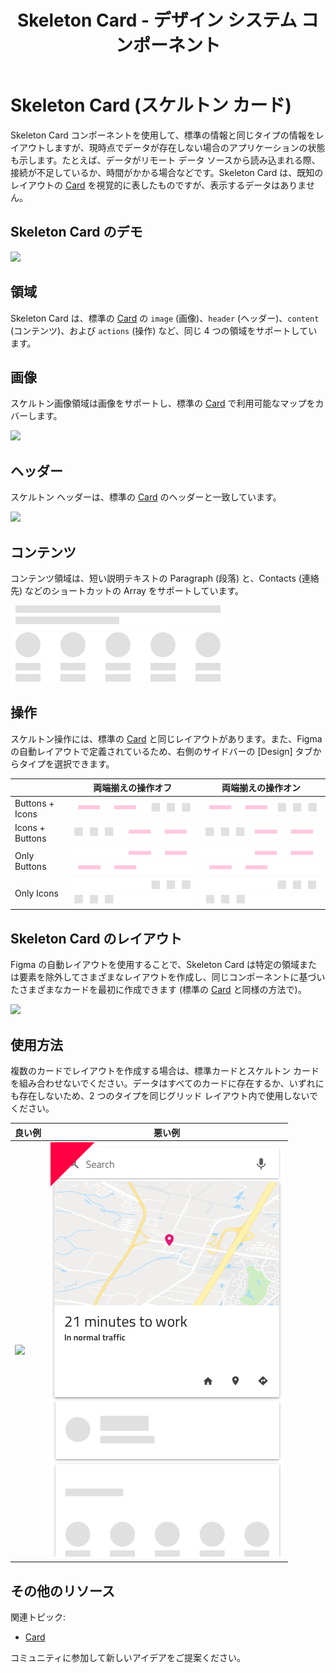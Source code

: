 ﻿---
title: Skeleton Card - デザイン システム コンポーネント
_description: Skeleton Card は、カードのコレクションにコンテンツを提供するためにデータがバックグラウンドで読み込まれているときに表示される Card コンポーネントです。
_keywords: デザイン システム, デザイン システム UX, UI キット, Figma, Figma to Angular, Figma からコードをエクスポート, Figma to HTML, Figma UI キット, Ignite UI for Angular, Angular, Angular デザイン システム, Angular 用のデザイン キット, Figma HTML
_language: ja
---

# Skeleton Card (スケルトン カード)

Skeleton Card コンポーネントを使用して、標準の情報と同じタイプの情報をレイアウトしますが、現時点でデータが存在しない場合のアプリケーションの状態も示します。たとえば、データがリモート データ ソースから読み込まれる際、接続が不足しているか、時間がかかる場合などです。Skeleton Card は、既知のレイアウトの [Card](card.md) を視覚的に表したものですが、表示するデータはありません。

## Skeleton Card のデモ

<img class="responsive-img" src="../images/card_skeleton_demo.png" srcset="../images/card_skeleton_demo@2x.png 2x" />

## 領域

Skeleton Card は、標準の [Card](card.md) の `image` (画像)、`header` (ヘッダー)、`content` (コンテンツ)、および `actions` (操作) など、同じ 4 つの領域をサポートしています。  

## 画像

スケルトン画像領域は画像をサポートし、標準の [Card](card.md) で利用可能なマップをカバーします。

<img class="responsive-img" src="../images/card_skeleton_media.png" srcset="../images/card_skeleton_media@2x.png 2x" />

## ヘッダー

スケルトン ヘッダーは、標準の [Card](card.md) のヘッダーと一致しています。

<img class="responsive-img" src="../images/card_skeleton_header.png" srcset="../images/card_skeleton_header@2x.png 2x" />

## コンテンツ

コンテンツ領域は、短い説明テキストの Paragraph (段落) と、Contacts (連絡先) などのショートカットの Array をサポートしています。

<img class="responsive-img" src="../images/card_skeleton_content_paragraph.png" srcset="../images/card_skeleton_content_paragraph@2x.png 2x" />
<img class="responsive-img" src="../images/card_skeleton_content_array.png" srcset="../images/card_skeleton_content_array@2x.png 2x" />

## 操作

スケルトン操作には、標準の [Card](card.md) と同じレイアウトがあります。また、Figma の自動レイアウトで定義されているため、右側のサイドバーの [Design] タブからタイプを選択できます。

|                   |  	両端揃えの操作**オフ**                                             |  	両端揃えの操作**オン**                                             |
| ----------------- | --------------------------------------------------------------------- | --------------------------------------------------------------------- |
| Buttons + Icons   | <img class="responsive-img" src="../images/card_skeleton_actions_buttons_icons.png" srcset="../images/card_skeleton_actions_buttons_icons@2x.png 2x" /> | <img class="responsive-img" src="../images/card_skeleton_actions_just_buttons_icons.png" srcset="../images/card_skeleton_actions_just_buttons_icons@2x.png 2x" /> |
| Icons + Buttons   | <img class="responsive-img" src="../images/card_skeleton_actions_icons_buttons.png" srcset="../images/card_skeleton_actions_icons_buttons@2x.png 2x" /> | <img class="responsive-img" src="../images/card_skeleton_actions_just_icons_buttons.png" srcset="../images/card_skeleton_actions_just_icons_buttons@2x.png 2x" /> |
| Only Buttons    | <img class="responsive-img" src="../images/card_skeleton_actions_buttons_right.png" srcset="../images/card_skeleton_actions_buttons_right@2x.png 2x" /> <div class="divider--half"></div> <img class="responsive-img" src="../images/card_skeleton_actions_buttons_left.png" srcset="../images/card_skeleton_actions_buttons_left@2x.png 2x" /> | <img class="responsive-img" src="../images/card_skeleton_actions_just_buttons_right.png" srcset="../images/card_skeleton_actions_just_buttons_right@2x.png 2x" /> <div class="divider--half"></div> <img class="responsive-img" src="../images/card_skeleton_actions_just_buttons_left.png" srcset="../images/card_skeleton_actions_just_buttons_left@2x.png 2x" /> |
| Only Icons       | <img class="responsive-img" src="../images/card_skeleton_actions_icons_right.png" srcset="../images/card_skeleton_actions_icons_right@2x.png 2x" /> <div class="divider--half"></div> <img class="responsive-img" src="../images/card_skeleton_actions_icons_left.png" srcset="../images/card_skeleton_actions_icons_left@2x.png 2x" /> | <img class="responsive-img" src="../images/card_skeleton_actions_just_icons_right.png" srcset="../images/card_skeleton_actions_just_icons_right@2x.png 2x" /> <div class="divider--half"></div> <img class="responsive-img" src="../images/card_skeleton_actions_just_icons_left.png" srcset="../images/card_skeleton_actions_just_icons_left@2x.png 2x" /> |

## Skeleton Card のレイアウト

Figma の自動レイアウトを使用することで、Skeleton Card は特定の領域または要素を除外してさまざまなレイアウトを作成し、同じコンポーネントに基づいたさまざまなカードを最初に作成できます (標準の [Card](card.md) と同様の方法で)。

<img class="responsive-img" src="../images/card_skeleton_demo.png" srcset="../images/card_skeleton_demo@2x.png 2x" />

## 使用方法

複数のカードでレイアウトを作成する場合は、標準カードとスケルトン カードを組み合わせないでください。データはすべてのカードに存在するか、いずれにも存在しないため、2 つのタイプを同じグリッド レイアウト内で使用しないでください。

| 良い例                                                                         |悪い例                                                                          |
| -------------------------------------------------------------------------- | ------------------------------------------------------------------------------ |
| <img class="responsive-img" src="../images/card_skeleton_do.png" srcset="../images/card_skeleton_do@2x.png 2x" /> | <img class="responsive-img" src="../images/card_skeleton_dont.png" srcset="../images/card_skeleton_dont@2x.png 2x" /> |

## その他のリソース

関連トピック:

- [Card](card.md)
  <div class="divider--half"></div>

コミュニティに参加して新しいアイデアをご提案ください。
